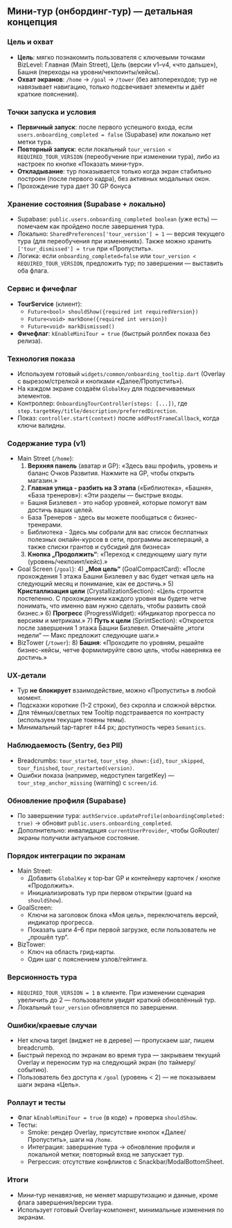 ## Мини‑тур (онбординг‑тур)  — детальная концепция

### Цель и охват
- **Цель**: мягко познакомить пользователя с ключевыми точками BizLevel: Главная (Main Street), Цель (версии v1–v4, «что дальше»), Башня (переходы на уровни/чекпоинты/кейсы).
- **Охват экранов**: `/home` → `/goal` → `/tower` (без автопереходов; тур не навязывает навигацию, только подсвечивает элементы и даёт краткие пояснения).

### Точки запуска и условия
- **Первичный запуск**: после первого успешного входа, если `users.onboarding_completed = false` (Supabase) или локально нет метки тура.
- **Повторный запуск**: если локальный `tour_version < REQUIRED_TOUR_VERSION` (переобучение при изменении тура), либо из настроек по кнопке «Показать мини‑тур».
- **Откладывание**: тур показывается только когда экран стабильно построен (после первого кадра), без активных модальных окон.
- Прохождение тура дает 30 GP бонуса

### Хранение состояния (Supabase + локально)
- Supabase: `public.users.onboarding_completed boolean` (уже есть) — помечаем как пройдено после завершения тура.
- Локально: `SharedPreferences['tour_version'] = 1` — версия текущего тура (для переобучения при изменениях). Также можно хранить `['tour_dismissed'] = true` при «Пропустить». 
- Логика: если `onboarding_completed=false` или `tour_version < REQUIRED_TOUR_VERSION`, предложить тур; по завершении — выставить оба флага.

### Сервис и фичефлаг
- **TourService** (клиент): 
  - `Future<bool> shouldShow({required int requiredVersion})`
  - `Future<void> markDone({required int version})`
  - `Future<void> markDismissed()`
- **Фичефлаг**: `kEnableMiniTour = true` (быстрый роллбек показа без релиза).

### Технология показа
- Используем готовый `widgets/common/onboarding_tooltip.dart` (Overlay с вырезом/стрелкой и кнопками «Далее/Пропустить»).
- На каждом экране создаём `GlobalKey` для подсвечиваемых элементов.
- Контроллер: `OnboardingTourController(steps: [...])`, где `step.targetKey/title/description/preferredDirection`.
- Показ: `controller.start(context)` после `addPostFrameCallback`, когда ключи валидны.

### Содержание тура (v1)
- Main Street (`/home`):
  1) **Верхняя панель** (аватар и GP): «Здесь ваш профиль, уровень и баланс Очков Развития. Нажмите на GP, чтобы открыть магазин.»
  2) **Главная улица - разбить на 3 этапа** («Библиотека», «Башня», «База тренеров»): «Эти разделы — быстрые входы.
   - Башня Бизлевел - это набор уровней, которые помогут вам достичь ваших целей. 
   - База Тренеров - здесь вы можете пообщаться с бизнес-тренерами.
   - Библиотека - Здесь мы собрали для вас список беслпатных полезных онлайн-курсов в сети, программы акселераций, а также списки грантов и субсидий для бизнеса»
  3) **Кнопка „Продолжить“**: «Переход к следующему шагу пути (уровень/чекпоинт/кейс).»
- Goal Screen (`/goal`):
  4) **„Моя цель“** (GoalCompactCard): «После прохождения 1 этажа Башни Бизлевел у вас будет четкая цель на следующий месяц и понимание, как ее достичь.»
  5) **Кристаллизация цели** (CrystallizationSection): «Цель строится постепенно. С прохождением каждого уровня вы будете четче понимать, что именно вам нужно сделать, чтобы развить свой бизнес.»
  6) **Прогресс** (ProgressWidget): «Индикатор прогресса по версиям и метрикам.»
  7) **Путь к цели** (SprintSection): «Откроется после завершения 1 этажа Башни Бизлевел. Отмечайте „итоги недели“ — Макс предложит следующие шаги.»
- BizTower (`/tower`):
  8) **Башня**: «Проходите по уровням, решайте бизнес-кейсы, четче формилируйте свою цель, чтобы наверняка ее достичь.»

### UX‑детали
- Тур **не блокирует** взаимодействие, можно «Пропустить» в любой момент.
- Подсказки короткие (1–2 строки), без скролла и сложной вёрстки.
- Для тёмных/светлых тем Tooltip подстраивается по контрасту (используем текущие токены темы).
- Минимальный tap‑таргет ≥44 px; доступность через `Semantics`.

### Наблюдаемость (Sentry, без PII)
- Breadcrumbs: `tour_started`, `tour_step_shown:{id}`, `tour_skipped`, `tour_finished`, `tour_restarted(version)`.
- Ошибки показа (например, недоступен targetKey) — `tour_step_anchor_missing` (warning) с `screen/id`.

### Обновление профиля (Supabase)
- По завершении тура: `authService.updateProfile(onboardingCompleted: true)` → обновит `public.users.onboarding_completed`.
- Дополнительно: инвалидация `currentUserProvider`, чтобы GoRouter/экраны получили актуальное состояние.

### Порядок интеграции по экранам
- Main Street:
  - Добавить `GlobalKey` к top‑bar GP и контейнеру карточек / кнопке «Продолжить».
  - Инициализировать тур при первом открытии (guard на `shouldShow`).
- GoalScreen:
  - Ключи на заголовок блока «Моя цель», переключатель версий, индикатор прогресса.
  - Показать шаги 4–6 при первой загрузке, если пользователь не „прошёл тур“.
- BizTower:
  - Ключ на область грид‑карты.
  - Один шаг с пояснением узлов/гейтинга.

### Версионность тура
- `REQUIRED_TOUR_VERSION = 1` в клиенте. При изменении сценария увеличить до 2 — пользователи увидят краткий обновлённый тур.
- Локальный `tour_version` обновляется по завершении.

### Ошибки/краевые случаи
- Нет ключа target (виджет не в дереве) — пропускаем шаг, пишем breadcrumb.
- Быстрый переход по экранам во время тура — закрываем текущий Overlay и переносим тур на следующий экран (по таймеру/событию).
- Пользователь без доступа к `/goal` (уровень < 2) — не показываем шаги экрана «Цель».

### Роллаут и тесты
- Флаг `kEnableMiniTour = true` (в коде) + проверка `shouldShow`.
- Тесты:
  - Smoke: рендер Overlay, присутствие кнопок «Далее/Пропустить», шаги на `/home`.
  - Интеграция: завершение тура → обновление профиля и локальной метки; повторный вход не запускает тур.
  - Регрессия: отсутствие конфликтов с Snackbar/ModalBottomSheet.

### Итоги
- Мини‑тур ненавязчив, не меняет маршрутизацию и данные, кроме флага завершения/версии тура.
- Использует готовый Overlay‑компонент, минимальные изменения по экранам.

